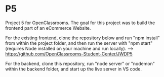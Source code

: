 # P5
Project 5 for OpenClassrooms.
The goal for this project was to build the frontend part of an eCommerce Website.

For the existing frontend, clone the repository below and run "npm install" from within the project folder, and then run the server with "npm start" (requires Node installed on your machine and run locally).
--> https://github.com/OpenClassrooms-Student-Center/JWDP5

For the backend, clone this repository, run "node server" or "nodemon" within the backend folder, and start up the live server in VS code.
